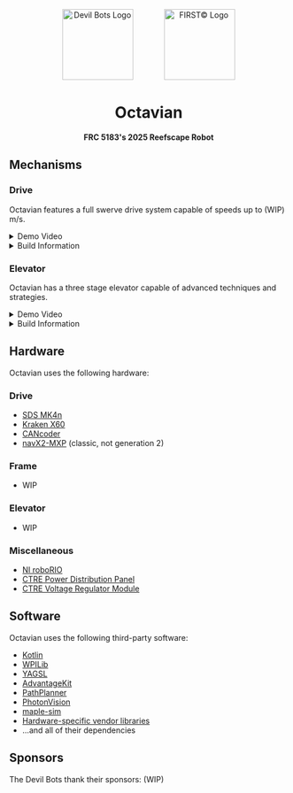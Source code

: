 <div align="center">
  <img src="https://avatars.githubusercontent.com/u/131812852?s=200&v=4" alt="Devil Bots Logo" width=128 />
  &nbsp;&nbsp;&nbsp;&nbsp;&nbsp;&nbsp;&nbsp;&nbsp;&nbsp;&nbsp;&nbsp;&nbsp;
  <img src="https://www.firstinspires.org/sites/default/files/uploads/resource_library/brand/thumbnails/FIRST-Icon.png" alt="FIRST&copy; Logo" width=128 />
  
  # Octavian
  <b>FRC 5183's 2025 Reefscape Robot</b>
  <br />
</div>

## Mechanisms
### Drive
Octavian features a full swerve drive system capable of speeds up to (WIP) m/s.
<details>
  <summary>Demo Video</summary>
  WIP.
</details>
<details>
  <summary>Build Information</summary>
  WIP.
</details>

### Elevator
Octavian has a three stage elevator capable of advanced techniques and strategies.
<details>
  <summary>Demo Video</summary>
  WIP.
</details>
<details>
  <summary>Build Information</summary>
  WIP.
</details>

## Hardware
Octavian uses the following hardware:
### Drive
- [SDS MK4n]
- [Kraken X60]
- [CANcoder]
- [navX2-MXP] (classic, not generation 2)
### Frame
- WIP
### Elevator
- WIP
### Miscellaneous
- [NI roboRIO]
- [CTRE Power Distribution Panel]
- [CTRE Voltage Regulator Module]

## Software
Octavian uses the following third-party software:
- [Kotlin]
- [WPILib]
- [YAGSL]
- [AdvantageKit]
- [PathPlanner]
- [PhotonVision]
- [maple-sim]
- [Hardware-specific vendor libraries]
- ...and all of their dependencies

## Sponsors
The Devil Bots thank their sponsors:
(WIP)

[SDS MK4n]: https://www.swervedrivespecialties.com/products/mk4n-swerve-module
[Kraken X60]: https://store.ctr-electronics.com/products/kraken-x60
[CANcoder]: https://store.ctr-electronics.com/products/cancoder
[navX2-MXP]: https://pdocs.kauailabs.com/navx-mxp/

[NI roboRIO]: https://www.ni.com/en-us/shop/model/roborio.html
[CTRE Power Distribution Panel]: https://store.ctr-electronics.com/products/power-distribution-panel
[CTRE Voltage Regulator Module]: https://store.ctr-electronics.com/products/voltage-regulator-module

[Kotlin]: https://kotlinlang.org/
[WPILib]: https://github.com/wpilibsuite/allwpilib
[YAGSL]: https://github.com/BroncBotz3481/YAGSL
[AdvantageKit]: https://github.com/Mechanical-Advantage/AdvantageKit
[PathPlanner]: https://pathplanner.dev/
[PhotonVision]: https://photonvision.org/
[maple-sim]: https://github.com/Shenzhen-Robotics-Alliance/Maple-Sim
[Hardware-specific vendor libraries]: ./vendordeps/
